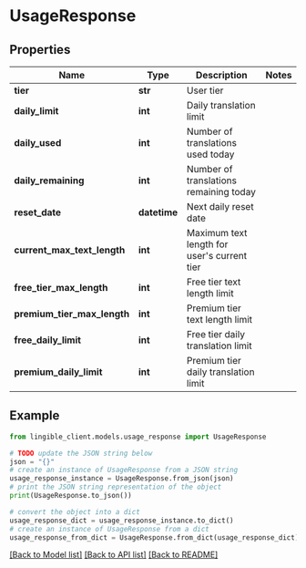 # UsageResponse


## Properties

Name | Type | Description | Notes
------------ | ------------- | ------------- | -------------
**tier** | **str** | User tier |
**daily_limit** | **int** | Daily translation limit |
**daily_used** | **int** | Number of translations used today |
**daily_remaining** | **int** | Number of translations remaining today |
**reset_date** | **datetime** | Next daily reset date |
**current_max_text_length** | **int** | Maximum text length for user&#39;s current tier |
**free_tier_max_length** | **int** | Free tier text length limit |
**premium_tier_max_length** | **int** | Premium tier text length limit |
**free_daily_limit** | **int** | Free tier daily translation limit |
**premium_daily_limit** | **int** | Premium tier daily translation limit |

## Example

```python
from lingible_client.models.usage_response import UsageResponse

# TODO update the JSON string below
json = "{}"
# create an instance of UsageResponse from a JSON string
usage_response_instance = UsageResponse.from_json(json)
# print the JSON string representation of the object
print(UsageResponse.to_json())

# convert the object into a dict
usage_response_dict = usage_response_instance.to_dict()
# create an instance of UsageResponse from a dict
usage_response_from_dict = UsageResponse.from_dict(usage_response_dict)
```
[[Back to Model list]](../README.md#documentation-for-models) [[Back to API list]](../README.md#documentation-for-api-endpoints) [[Back to README]](../README.md)
